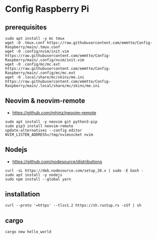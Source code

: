 # Config Raspberry Pi

## prerequisites
```
sudo apt install -y mc tmux
wget -O .tmux.conf https://raw.githubusercontent.com/emmtte/Config-Raspberry/main/.tmux.conf
wget -O .config/nvim/init.vim https://raw.githubusercontent.com/emmtte/Config-Raspberry/main/.config/nvim/init.vim
wget -O .config/mc/mc.ext https://raw.githubusercontent.com/emmtte/Config-Raspberry/main/.config/mc/mc.ext
wget -O .local/share/mc/skins/me.ini https://raw.githubusercontent.com/emmtte/Config-Raspberry/main/.local/share/mc/skins/me.ini
```

## Neovim & neovim-remote
- https://github.com/mhinz/neovim-remote
```
sudo apt install -y neovim git python3-pip
sudo pip3 install neovim-remote
update-alternatives --config editor
NVIM_LISTEN_ADDRESS=/tmp/nvimsocket nvim
```

## Nodejs
- https://github.com/nodesource/distributions
```
curl -sL https://deb.nodesource.com/setup_20.x | sudo -E bash -
sudo apt install -y nodejs
sudo npm install --global yarn
```




## installation
```curl --proto '=https' --tlsv1.2 https://sh.rustup.rs -sSf | sh```

## cargo
```cargo new hello_world```

